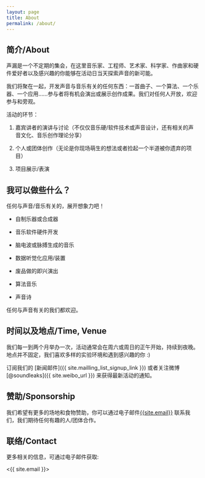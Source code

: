 ```yaml
---
layout: page
title: About
permalink: /about/
---
```



## 简介/About

声漏是一个不定期的集会，在这里音乐家、工程师、艺术家、科学家、作曲家和硬件爱好者以及感兴趣的你能够在活动日当天探索声音的新可能。

我们将聚在一起，开发声音与音乐有关的任何东西：一首曲子、一个算法、一个乐器、一个应用……参与者将有机会演出或展示创作成果。我们对任何人开放，欢迎参与和旁观。

活动的环节：

1. 嘉宾讲者的演讲与讨论（不仅仅音乐硬/软件技术或声音设计，还有相关的声音文化、音乐创作理论分享）

2. 个人或团体创作（无论是你现场萌生的想法或者捡起一个半道被你遗弃的项目）

3. 项目展示/表演


## 我可以做些什么？

任何与声音/音乐有关的，展开想象力吧！


* 自制乐器或合成器

* 音乐软件硬件开发

* 脑电波或脉搏生成的音乐

* 数据听觉化应用/装置

* 废品做的即兴演出

* 算法音乐

* 声音诗


任何与声音有关的我们都欢迎。


## 时间以及地点/Time, Venue

我们每一到两个月举办一次，活动通常会在周六或周日的正午开始，持续到夜晚。地点并不固定，我们喜欢多样的实验环境和遇到感兴趣的你 :)

订阅我们的 [新闻邮件]({{ site.mailling_list_signup_link }}) 或者关注微博 [@soundleaks]({{ site.weibo_url }}) 来获得最新活动的通知。

## 赞助/Sponsorship

我们希望有更多的场地和食物赞助，你可以通过电子邮件<a href="mailto:{{site.email}}">{{site.email}}</a> 联系我们，我们期待任何有趣的人/团体合作。


## 联络/Contact

更多相关的信息，可通过电子邮件获取:

<{{ site.email }}>
